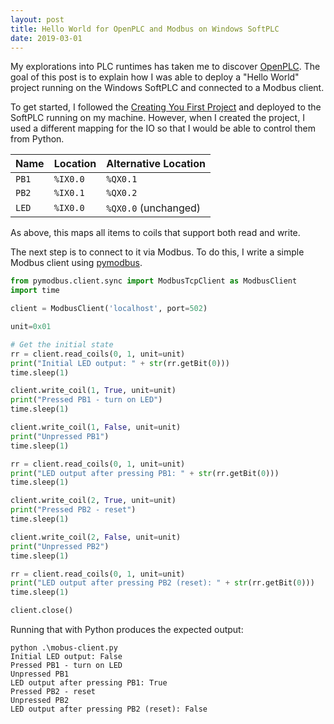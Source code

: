 ```yaml
---
layout: post
title: Hello World for OpenPLC and Modbus on Windows SoftPLC
date: 2019-03-01
---
```


My explorations into PLC runtimes has taken me to discover [OpenPLC](https://www.openplcproject.com/).
The goal of this post is to explain how I was able to deploy a "Hello World" project running on the
Windows SoftPLC and connected to a Modbus client.

To get started, I followed the [Creating You First Project](https://www.openplcproject.com/reference-your-first-project)
and deployed to the SoftPLC running on my machine. However, when I created the project, I used
a different mapping for the IO so that I would be able to control them from Python.

| Name  | Location  | Alternative Location |
|-------|-----------|----------------------|
| `PB1` | `%IX0.0`  | `%QX0.1`             |
| `PB2` | `%IX0.1`  | `%QX0.2`             |
| `LED` | `%IX0.0`  | `%QX0.0` (unchanged) |

As above, this maps all items to coils that support both read and write.

The next step is to connect to it via Modbus. To do this, I write a simple Modbus client using
[pymodbus](https://github.com/riptideio/pymodbus).

```python
from pymodbus.client.sync import ModbusTcpClient as ModbusClient
import time

client = ModbusClient('localhost', port=502)

unit=0x01

# Get the initial state
rr = client.read_coils(0, 1, unit=unit)
print("Initial LED output: " + str(rr.getBit(0)))
time.sleep(1)

client.write_coil(1, True, unit=unit)
print("Pressed PB1 - turn on LED")
time.sleep(1)

client.write_coil(1, False, unit=unit)
print("Unpressed PB1")
time.sleep(1)

rr = client.read_coils(0, 1, unit=unit)
print("LED output after pressing PB1: " + str(rr.getBit(0)))
time.sleep(1)

client.write_coil(2, True, unit=unit)
print("Pressed PB2 - reset")
time.sleep(1)

client.write_coil(2, False, unit=unit)
print("Unpressed PB2")
time.sleep(1)

rr = client.read_coils(0, 1, unit=unit)
print("LED output after pressing PB2 (reset): " + str(rr.getBit(0)))
time.sleep(1)

client.close()
```

Running that with Python produces the expected output:

```
python .\mobus-client.py
Initial LED output: False
Pressed PB1 - turn on LED
Unpressed PB1
LED output after pressing PB1: True
Pressed PB2 - reset
Unpressed PB2
LED output after pressing PB2 (reset): False
```

